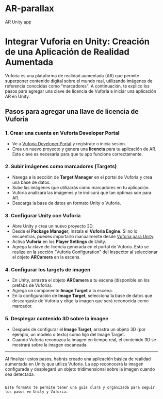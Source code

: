 # AR-parallax
AR Unity app


# Integrar Vuforia en Unity: Creación de una Aplicación de Realidad Aumentada

Vuforia es una plataforma de realidad aumentada (AR) que permite superponer contenido digital sobre el mundo real, utilizando imágenes de referencia conocidas como "marcadores". A continuación, te explico los pasos para agregar una clave de licencia de Vuforia e iniciar una aplicación AR en Unity.

## Pasos para agregar una llave de licencia de Vuforia

### 1. Crear una cuenta en Vuforia Developer Portal
- Ve a [Vuforia Developer Portal](https://developer.vuforia.com/) y regístrate o inicia sesión.
- Crea un nuevo proyecto y genera una **licencia** para tu aplicación de AR. Esta clave es necesaria para que tu app funcione correctamente.

### 2. Subir imágenes como marcadores (Targets)
- Navega a la sección de **Target Manager** en el portal de Vuforia y crea una base de datos.
- Sube las imágenes que utilizarás como marcadores en tu aplicación.
- Vuforia analizará las imágenes y te indicará qué tan óptimas son para AR.
- Descarga la base de datos en formato Unity o Vuforia.

### 3. Configurar Unity con Vuforia
- Abre Unity y crea un nuevo proyecto 3D.
- Desde el **Package Manager**, instala el **Vuforia Engine**. Si no lo encuentras, puedes importarlo manualmente desde [Vuforia para Unity](https://developer.vuforia.com/downloads/sdk).
- Activa **Vuforia** en los **Player Settings** de Unity.
- Agrega la clave de licencia generada en el portal de Vuforia. Esto se realiza en la sección "Vuforia Configuration" del Inspector al seleccionar el objeto **ARCamera** en la escena.

### 4. Configurar los targets de imagen
- En Unity, arrastra el objeto **ARCamera** a tu escena (disponible en los prefabs de Vuforia).
- Agrega un componente **Image Target** a la escena.
- En la configuración de **Image Target**, selecciona la base de datos que descargaste de Vuforia y elige la imagen que será reconocida como marcador.

### 5. Desplegar contenido 3D sobre la imagen
- Después de configurar el **Image Target**, arrastra un objeto 3D (por ejemplo, un modelo o texto) como hijo del Image Target.
- Cuando Vuforia reconozca la imagen en tiempo real, el contenido 3D se mostrará sobre la imagen escaneada.

---

Al finalizar estos pasos, habrás creado una aplicación básica de realidad aumentada en Unity que utiliza Vuforia. La app reconocerá la imagen configurada y desplegará un objeto tridimensional sobre la imagen cuando sea detectada.
```

Este formato te permite tener una guía clara y organizada para seguir los pasos en Unity y Vuforia.
